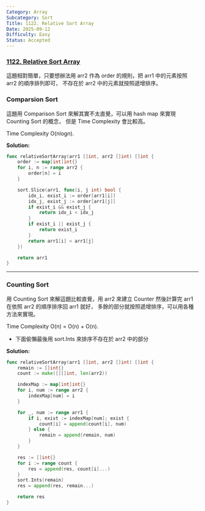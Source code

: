 ```yaml
---
Category: Array
Subcategory: Sort
Title: 1122. Relative Sort Array
Date: 2025-09-12
Difficulty: Easy
Status: Accepted
---
```

### [1122. Relative Sort Array]

這題相對簡單，只要想辦法用 arr2 作為 order 的規則，把 arr1 中的元素按照 arr2 的順序排列即可，
不存在於 arr2 中的元素就按照遞增排序。

### Comparsion Sort

這題用 Comparison Sort 來解其實不太直覺，可以用 hash map 來實現 Counting Sort 的概念，
但是 Time Complexity 會比較高。

Time Complexity O(nlogn).

**Solution:**
```go
func relativeSortArray(arr1 []int, arr2 []int) []int {
    order := map[int]int{}
    for i, n := range arr2 {
        order[n] = i
    }

    sort.Slice(arr1, func(i, j int) bool {
        idx_i, exist_i := order[arr1[i]]
        idx_j, exist_j := order[arr1[j]]
        if exist_i && exist_j {
            return idx_i < idx_j
        }
        if exist_i || exist_j {
            return exist_i
        }
        return arr1[i] < arr1[j]
    })

    return arr1
}
```

---

### Counting Sort

用 Counting Sort 來解這題比較直覺，用 arr2 來建立 Counter 然後計算完 arr1 在依照 arr2 的順序排序回 arr1 就好，
多餘的部分就按照遞增排序，可以用各種方法來實現。

Time Complexity O(n) = O(n) + O(n).
-   下面偷懶最後用 sort.Ints 來排序不存在於 arr2 中的部分

**Solution:**
```go
func relativeSortArray(arr1 []int, arr2 []int) []int {
    remain := []int{}
    count := make([][]int, len(arr2))

    indexMap := map[int]int{}
    for i, num := range arr2 {
        indexMap[num] = i
    }

    for _, num := range arr1 {
        if i, exist := indexMap[num]; exist {
            count[i] = append(count[i], num)
        } else {
            remain = append(remain, num)
        }
    }

    res := []int{}
    for i := range count {
        res = append(res, count[i]...)
    }
    sort.Ints(remain)
    res = append(res, remain...)

    return res
}
```

[1122. Relative Sort Array]: https://leetcode.com/problems/relative-sort-array/